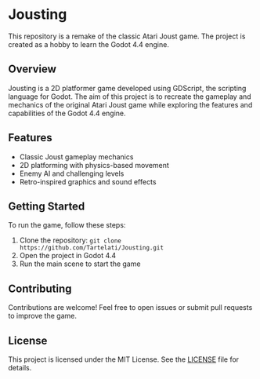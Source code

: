 # Jousting

This repository is a remake of the classic Atari Joust game. The project is created as a hobby to learn the Godot 4.4 engine.

## Overview

Jousting is a 2D platformer game developed using GDScript, the scripting language for Godot. The aim of this project is to recreate the gameplay and mechanics of the original Atari Joust game while exploring the features and capabilities of the Godot 4.4 engine.

## Features

- Classic Joust gameplay mechanics
- 2D platforming with physics-based movement
- Enemy AI and challenging levels
- Retro-inspired graphics and sound effects

## Getting Started

To run the game, follow these steps:
1. Clone the repository: `git clone https://github.com/Tartelati/Jousting.git`
2. Open the project in Godot 4.4
3. Run the main scene to start the game

## Contributing

Contributions are welcome! Feel free to open issues or submit pull requests to improve the game.

## License

This project is licensed under the MIT License. See the [LICENSE](LICENSE) file for details.
